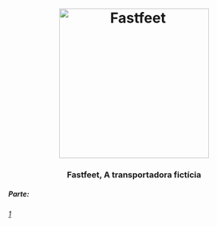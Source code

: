 <h1 align="center">
  <img alt="Fastfeet" title="Fastfeet" src="https://raw.githubusercontent.com/Rocketseat/bootcamp-gostack-desafio-02/master/.github/logo.png" width="300px" />
</h1>

<h3 align="center">
  Fastfeet, A transportadora fictícia
</h3>
<h5>Parte:</h5>
<h6><a href='src/app'>1</a> </H6>

